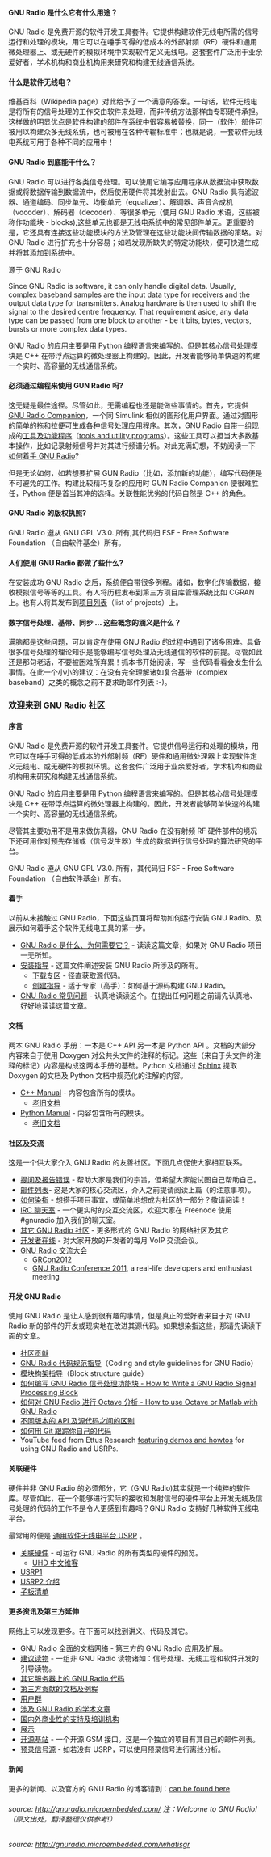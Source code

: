 #### GNU Radio 是什么它有什么用途？
GNU Radio 是免费开源的软件开发工具套件。它提供构建软件无线电所需的信号运行和处理的模块，用它可以在唾手可得的低成本的外部射频（RF）硬件和通用微处理器上、或无硬件的模拟环境中实现软件定义无线电。这套套件广泛用于业余爱好者，学术机构和商业机构用来研究和构建无线通信系统。
#### 什么是软件无线电？
维基百科（Wikipedia page）对此给予了一个满意的答案。一句话，软件无线电是将所有的信号处理的工作交由软件来处理，而非传统方法那样由专职硬件承担。这样做的明显优点是软件构建的部件在系统中很容易被替换，同一（软件）部件可被用以构建众多无线系统，也可被用在各种传输标准中；也就是说，一套软件无线电系统可用于各种不同的应用中！
#### GNU Radio 到底能干什么？
GNU Radio 可以进行各类信号处理。可以使用它编写应用程序从数据流中获取数据或将数据传输到数据流中，然后使用硬件将其发射出去。GNU Radio 具有滤波器、通道编码、同步单元、均衡单元（equalizer）、解调器、声音合成机（vocoder）、解码器（decoder）、等很多单元（使用 GNU Radio 术语，这些被称作功能块 - blocks),这些单元也都是无线电系统中的常见部件单元。更重要的是，它还具有连接这些功能模块的方法及管理在这些功能块间传输数据的策略。对 GNU Radio 进行扩充也十分容易；如若发现所缺失的特定功能块，便可快速生成并将其添加到系统中。

源于 GNU Radio 

Since GNU Radio is software, it can only handle digital data. Usually, complex baseband samples are the input data type for receivers and the output data type for transmitters. Analog hardware is then used to shift the signal to the desired centre frequency. That requirement aside, any data type can be passed from one block to another - be it bits, bytes, vectors, bursts or more complex data types.

GNU Radio 的应用主要是用 Python 编程语言来编写的。但是其核心信号处理模块是 C++ 在带浮点运算的微处理器上构建的。因此，开发者能够简单快速的构建一个实时、高容量的无线通信系统。
#### 必须通过编程来使用 GUN Radio 吗?
这无疑是最佳途径。尽管如此，无需编程也还是能做些事情的。首先，它提供 [GNU Radio Companion](http://gnuradio.microembedded.com/gnuradiocompanion)，一个同 Simulink 相似的图形化用户界面。通过对图形的简单的拖和拉便可生成各种信号处理应用程序。其次，GNU Radio 自带一组现成的[工具及功能程序](https://wiki.gnuradio.org/index.php/Main_Page#Using-the-included-tools-and-utility-programs)（[tools and utility programs](https://wiki.gnuradio.org/index.php/Main_Page#Using-the-included-tools-and-utility-programs)）。这些工具可以担当大多数基本操作，比如记录射频信号并对其进行频谱分析。对此充满幻想，不妨阅读一下 [如何着手 GNU Radio](http://gnuradio.microembedded.com/howtouse)?

但是无论如何，如若想要扩展 GUN Radio（比如，添加新的功能），编写代码便是不可避免的工作。构建比较精巧复杂的应用时 GUN Radio Companion 便很难胜任，Python 便是首当其冲的选择。关联性能优劣的代码自然是 C++ 的角色。
#### GNU Radio 的版权执照?
GNU Radio 遵从 GNU GPL V3.0. 所有,其代码归 FSF - Free Software Foundation （自由软件基金）所有。
#### 人们使用 GNU Radio 都做了些什么?
在安装成功 GNU Radio 之后，系统便自带很多例程。诸如，数字化传输数据，接收模拟信号等等的工具。有人将历程发布到第三方项目库管理系统比如 CGRAN 上。也有人将其发布到[项目列表](http://gnuradio.microembedded.com/othercode)（list of projects）上。
#### 数字信号处理、基带、同步 ... 这些概念的涵义是什么？
满脑都是这些问题，可以肯定在使用 GNU Radio 的过程中遇到了诸多困难。具备很多信号处理的理论知识是能够编写信号处理及无线通信的软件的前提。尽管如此还是那句老话，不要被困难所弃累！抓本书开始阅读，写一些代码看看会发生什么事情。在此一个小小的建议：在没有完全理解诸如复合基带（complex baseband）之类的概念之前不要求助邮件列表 :-)。

### 欢迎来到 GNU Radio 社区
#### 序言
GNU Radio 是免费开源的软件开发工具套件。它提供信号运行和处理的模块，用它可以在唾手可得的低成本的外部射频（RF）硬件和通用微处理器上实现软件定义无线电、或无硬件的模拟环境。这套套件广泛用于业余爱好者，学术机构和商业机构用来研究和构建无线通信系统。

GNU Radio 的应用主要是用 Python 编程语言来编写的。但是其核心信号处理模块是 C++ 在带浮点运算的微处理器上构建的。因此，开发者能够简单快速的构建一个实时、高容量的无线通信系统。

尽管其主要功用不是用来做仿真器，GNU Radio 在没有射频 RF 硬件部件的境况下还可用作对预先存储或（信号发生器）生成的数据进行信号处理的算法研究的平台。

GNU Radio 遵从 GNU GPL V3.0. 所有，其代码归 FSF - Free Software Foundation （自由软件基金）所有。
#### 着手
以前从未接触过 GNU Radio，下面这些页面将帮助如何运行安装 GNU Radio、及展示如何着手这个软件无线电工具的第一步。
* [GNU Radio 是什么、为何需要它？](http://gnuradio.microembedded.com/whatisgr) - 读读这篇文章，如果对 GNU Radio 项目一无所知。 
* [安装指导](http://gnuradio.microembedded.com/installinggr) - 这篇文件阐述安装 GNU Radio 所涉及的所有。
    * [下载专区](http://gnuradio.microembedded.com/download) - 径直获取源代码。
    * [创建指导](http://gnuradio.microembedded.com/buildguide) - 适于专家（高手）：如何基于源码构建 GNU Radio。
* [GNU Radio 常见问题](http://gnuradio.microembedded.com/faq) - 认真地读读这个。在提出任何问题之前请先认真地、好好地读读这篇文章。

#### 文档
两本 GNU Radio 手册：一本是 C++ API 另一本是 Python API 。文档的大部分内容来自于使用 Doxygen 对公共头文件的注释的标记。这些（来自于头文件的注释的标记）内容是构成这两本手册的基础。Python 文档通过 [Sphinx](http://www.sphinx-doc.org/en/master/) 提取 Doxygen 的文档及 Python 文档中规范化的注解的内容。
* [C++ Manual](https://www.gnuradio.org/doc/doxygen/index.html) - 内容包含所有的模块。
    * [老旧文档](https://wiki.gnuradio.org/index.php/Main_Page)
* [Python Manual](https://www.gnuradio.org/doc/sphinx/index.html) - 内容包含所有的模块。
    * [老旧文档](https://wiki.gnuradio.org/index.php/Main_Page)
#### 社区及交流
这是一个供大家介入 GNU Radio 的友善社区。下面几点促使大家相互联系。
* [提问及报告错误](http://gnuradio.microembedded.com/reportingerrors) - 帮助大家是我们的宗旨，但希望大家能试图自己帮助自己。
* [邮件列表](http://gnuradio.microembedded.com/mailinglists)- 这是大家的核心交流区，介入之前提请阅读上篇（的注意事项）。
* [如何染指](http://gnuradio.microembedded.com/howtogetinvolved) - 想搭手项目事宜，或简单地想成为社区的一部分？敬请阅读！
* [IRC 聊天室](http://gnuradio.microembedded.com/irc) - 一个更实时的交互交流区，欢迎大家在 Freenode 使用 #gnuradio 加入我们的聊天室。
* [其它 GNU Radio 社区](http://gnuradio.microembedded.com/morecommunity) -  更多形式的 GNU Radio 的网络社区及其它
* [开发者在线](http://gnuradio.microembedded.com/developerscalls) - 对大家开放的开发者的每月 VoIP 交流会议。
* [GNU Radio 交流大会](http://gnuradio.microembedded.com/gnuradioconference)
    * [GRCon2012](http://www.trondeau.com/gnu-radio-conference-2012/)
    * [GNU Radio Conference 2011](http://www.trondeau.com/gnu-radio-conference-2011/), a real-life developers and enthusiast meeting
#### 开发 GNU Radio 
使用 GNU Radio 是让人感到很有趣的事情，但是真正的爱好者来自于对 GNU Radio 新的部件的开发或现实地在改进其源代码。如果想染指这些，那请先读读下面的文章。
* [社区贡献](http://gnuradio.microembedded.com/development)
* [GNU Radio 代码规范指导](http://gnuradio.microembedded.com/coding_guide_impl)（Coding and style guidelines for GNU Radio）
* [模块构架指导](http://gnuradio.microembedded.com/blockscodingguide)（Block structure guide）
* [如何编写 GNU Radio 信号处理功能块 - How to Write a GNU Radio Signal Processing Block](http://gnuradio.microembedded.com/howto-write-a-bloc)
* [如何对 GNU Radio 进行 Octave 分析 - How to use Octave or Matlab with GNU Radio](http://gnuradio.microembedded.com/octave)
* [不同版本的 API 及源代码之间的区别](http://gnuradio.microembedded.com/changesets)
* [如何用 Git 跟踪你自己的代码](http://gnuradio.microembedded.com/developingwithgit)
* YouTube feed from Ettus Research [featuring demos and howtos](https://www.youtube.com/user/ettusresearch/feed) for using GNU Radio and USRPs.
#### 关联硬件
硬件并非 GNU Radio 的必须部分，它（GNU Radio)其实就是一个纯粹的软件库。尽管如此，在一个能够进行实际的接收和发射信号的硬件平台上开发无线及信号处理的代码的工作不是令人更感到有趣吗？GNU Radio 支持好几种软件无线电平台。

最常用的便是 [通用软件无线电平台 USRP](http://www.microembedded.cn/) 。
* [关联硬件](http://gnuradio.microembedded.com/hardware) - 可运行 GNU Radio 的所有类型的硬件的预览。
    * [UHD 中文维客](http://kb.microembedded.com/uhdwikistart)
* [USRP1](http://gnuradio.microembedded.com/usrp)
* [USRP2 介绍](http://gnuradio.microembedded.com/usrp2)
* [子板清单](http://gnuradio.microembedded.com/list_of_usrp_daughterboards)
#### 更多资讯及第三方延伸
网络上可以发现更多。在下面可以找到讲义、代码及其它。
* GNU Radio 全面的文档网络 - 第三方的 GNU Radio 应用及扩展。
* [建议读物](http://gnuradio.microembedded.com/suggestedreading) - 一组非 GNU Radio 读物诸如：信号处理、无线工程和软件开发的引导读物。
* [其它服务器上的 GNU Radio 代码](http://gnuradio.microembedded.com/othercode)
* [第三方贡献的文档及例程](http://gnuradio.microembedded.com/externaldocumentation)
* [用户群](http://gnuradio.microembedded.com/ourusers)
* [涉及 GNU Radio 的学术文章](http://gnuradio.microembedded.com/academicpapers)
* [国内外商业性的支持及培训机构](http://gnuradio.microembedded.com/support)
* [展示](http://gnuradio.microembedded.com/presentations)
* [开源基站](http://openbts.microembedded.com/wikistart) - 一个开源 GSM 接口。这是一个独立的项目有其自己的邮件列表。
* [预录信号源](http://gnuradio.microembedded.com/sampledata) - 如若没有 USRP，可以使用预录信号进行离线分析。
#### 新闻
更多的新闻、以及官方的 GNU Radio 的博客请到：[can be found here](http://gnuradio.squarespace.com/).

###### source: http://gnuradio.microembedded.com/  注：Welcome to GNU Radio!（原文出处，翻译整理仅供参考!）

###### source: http://gnuradio.microembedded.com/whatisgr
